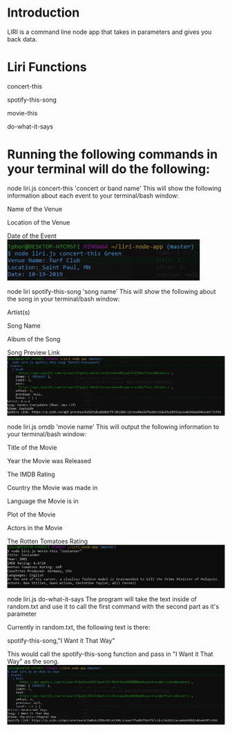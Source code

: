 # Introduction
LIRI is a command line node app that takes in parameters and gives you back data.

# Liri Functions
concert-this

spotify-this-song

movie-this

do-what-it-says

# Running the following commands in your terminal will do the following:
node liri.js concert-this 'concert or band name'
This will show the following information about each event to your terminal/bash window:

Name of the Venue

Location of the Venue

Date of the Event
![Image of Yaktocat](https://github.com/Tphorton14/liri-node-app/blob/master/images/concert.JPG)

node liri spotify-this-song 'song name' This will show the following about the song in your terminal/bash window:

Artist(s)

Song Name

Album of the Song

Song Preview Link
![Image of Yaktocat](https://github.com/Tphorton14/liri-node-app/blob/master/images/spot.JPG)

node liri.js omdb 'movie name' This will output the following information to your terminal/bash window:

Title of the Movie

Year the Movie was Released

The IMDB Rating

Country the Movie was made in

Language the Movie is in

Plot of the Movie

Actors in the Movie

The Rotten Tomatoes Rating
![Image of Yaktocat](https://github.com/Tphorton14/liri-node-app/blob/master/images/pic3.JPG)

node liri.js do-what-it-says The program will take the text inside of random.txt and use it to call the first command with the second
part as it's parameter

Currently in random.txt, the following text is there:

spotify-this-song,"I Want it That Way"

This would call the spotify-this-song function and pass in "I Want it That Way" as the song.
![Image of Yaktocat](https://github.com/Tphorton14/liri-node-app/blob/master/images/do.JPG)
